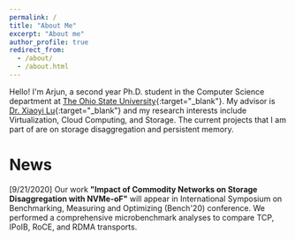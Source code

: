 ```yaml
---
permalink: /
title: "About Me"
excerpt: "About me"
author_profile: true
redirect_from: 
  - /about/
  - /about.html
---
```


Hello! I'm Arjun, a second year Ph.D. student in the Computer Science department at [The Ohio State University](https://www.osu.edu/){:target="_blank"}. My advisor is [Dr. Xiaoyi Lu](http://web.cse.ohio-state.edu/~lu.932/){:target="_blank"} and my research interests include Virtualization, Cloud Computing, and Storage. The current projects that I am part of are on storage disaggregation and persistent memory.

# News
[9/21/2020] Our work **"Impact of Commodity Networks on Storage Disaggregation with NVMe-oF"** will appear in International Symposium on Benchmarking, Measuring and Optimizing (Bench'20) conference. We performed a comprehensive microbenchmark analyses to compare TCP, IPoIB, RoCE, and RDMA transports.
